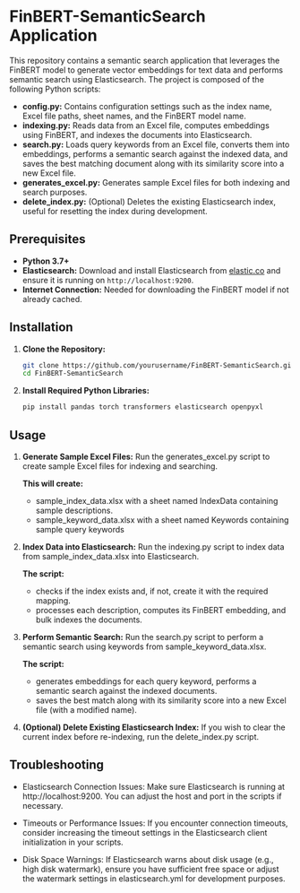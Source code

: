# FinBERT-SemanticSearch Application

This repository contains a semantic search application that leverages the FinBERT model to generate vector embeddings for text data and performs semantic search using Elasticsearch. The project is composed of the following Python scripts:

- **config.py:** Contains configuration settings such as the index name, Excel file paths, sheet names, and the FinBERT model name.
- **indexing.py:** Reads data from an Excel file, computes embeddings using FinBERT, and indexes the documents into Elasticsearch.
- **search.py:** Loads query keywords from an Excel file, converts them into embeddings, performs a semantic search against the indexed data, and saves the best matching document along with its similarity score into a new Excel file.
- **generates_excel.py:** Generates sample Excel files for both indexing and search purposes.
- **delete_index.py:** (Optional) Deletes the existing Elasticsearch index, useful for resetting the index during development.

## Prerequisites

- **Python 3.7+**
- **Elasticsearch:** Download and install Elasticsearch from [elastic.co](https://www.elastic.co/downloads/elasticsearch) and ensure it is running on `http://localhost:9200`.  
- **Internet Connection:** Needed for downloading the FinBERT model if not already cached.

## Installation

1. **Clone the Repository:**

   ```bash
   git clone https://github.com/yourusername/FinBERT-SemanticSearch.git
   cd FinBERT-SemanticSearch

 2. **Install Required Python Libraries:**

    ```bash
    pip install pandas torch transformers elasticsearch openpyxl

## Usage

1. **Generate Sample Excel Files:** Run the generates_excel.py script to create sample Excel files for indexing and searching.

   **This will create:**
      - sample_index_data.xlsx with a sheet named IndexData containing sample descriptions.
      - sample_keyword_data.xlsx with a sheet named Keywords containing sample query keywords

2. **Index Data into Elasticsearch:** Run the indexing.py script to index data from sample_index_data.xlsx into Elasticsearch.

    **The script:**
      - checks if the index exists and, if not, create it with the required mapping.
      - processes each description, computes its FinBERT embedding, and bulk indexes the documents.
  
3. **Perform Semantic Search:** Run the search.py script to perform a semantic search using keywords from sample_keyword_data.xlsx.

     **The script:**
      - generates embeddings for each query keyword, performs a semantic search against the indexed documents.
      -  saves the best match along with its similarity score into a new Excel file (with a modified name).
  
4. **(Optional) Delete Existing Elasticsearch Index:** If you wish to clear the current index before re-indexing, run the delete_index.py script.


## Troubleshooting

- Elasticsearch Connection Issues:
Make sure Elasticsearch is running at http://localhost:9200. You can adjust the host and port in the scripts if necessary.

- Timeouts or Performance Issues:
If you encounter connection timeouts, consider increasing the timeout settings in the Elasticsearch client initialization in your scripts.

- Disk Space Warnings:
If Elasticsearch warns about disk usage (e.g., high disk watermark), ensure you have sufficient free space or adjust the watermark settings in elasticsearch.yml for development purposes.
      
   

